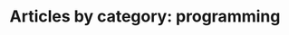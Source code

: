 ---
layout: blog_by_category
title: "Articles by category: programming"
category: programming
permalink: programming/
---